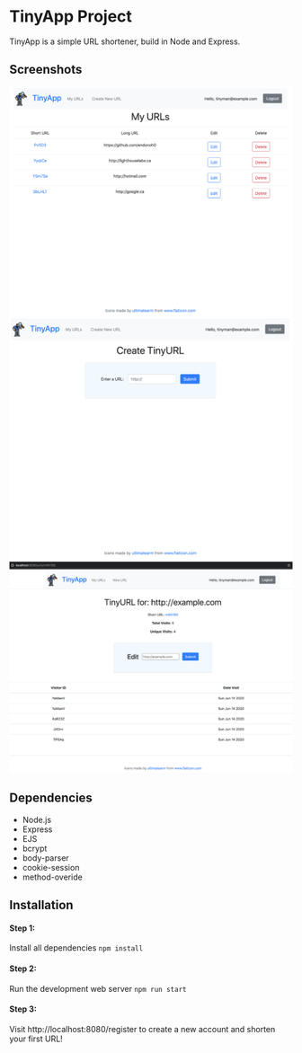 # TinyApp Project

TinyApp is a simple URL shortener, build in Node and Express.

## Screenshots

!["TinyApp keeps a list of your personal URLs."](https://github.com/endonoh0/tinyapp/blob/master/docs/my-urls.png?raw=true)
!["Simply enter a URL."](https://github.com/endonoh0/tinyapp/blob/master/docs/urls-create.png?raw=true)
!["Share your shorten URL link with other users!"](https://github.com/endonoh0/tinyapp/blob/master/docs/urls-edit.png?raw=true)

## Dependencies

- Node.js
- Express
- EJS
- bcrypt
- body-parser
- cookie-session
- method-overide

## Installation

#### Step 1:
Install all dependencies
```npm install```

#### Step 2:
Run the development web server
```npm run start```

#### Step 3:

Visit http://localhost:8080/register to create a new account and shorten your first URL!
